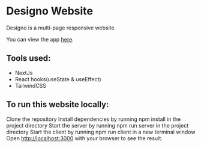 # Designo Website

Designo is a multi-page responsive website

You can view the app [here](https://designo-zeta.vercel.app).

## Tools used:
- NextJs
- React hooks(useState & useEffect)
- TailwindCSS

## To run this website locally:

Clone the repository
Install dependencies by running npm install in the project directory
Start the server by running npm run server in the project directory
Start the client by running npm run client in a new terminal window
Open [http://localhost:3000](http://localhost:3000) with your browser to see the result.
